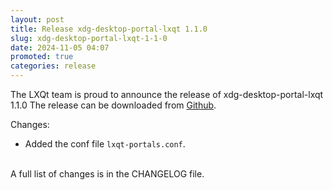 ```yaml
---
layout: post
title: Release xdg-desktop-portal-lxqt 1.1.0
slug: xdg-desktop-portal-lxqt-1-1-0
date: 2024-11-05 04:07
promoted: true
categories: release
---
```


The LXQt team is proud to announce the release of xdg-desktop-portal-lxqt 1.1.0
The release can be downloaded from [Github](https://github.com/lxqt/xdg-desktop-portal-lxqt/releases).

Changes:

 * Added the conf file `lxqt-portals.conf`.

<br/>
A full list of changes is in the CHANGELOG file.
<br/>
